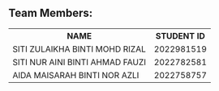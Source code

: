 <body>

<h2>Team Members:</h2>

<table>
  <tr>
    <th>NAME</th>
    <th>STUDENT ID</th>
  </tr>
  <tr>
    <td>SITI ZULAIKHA BINTI MOHD RIZAL</td>
    <td>2022981519</td>
  </tr>
  <tr>
    <td>SITI NUR AINI BINTI AHMAD FAUZI</td>
    <td>2022782581</td>
  </tr>
  <tr>
    <td>AIDA MAISARAH BINTI NOR AZLI</td>
    <td>2022758757</td>
  </tr>

